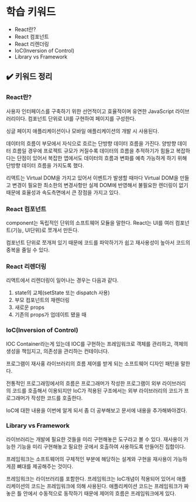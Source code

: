 # 학습 키워드

- React란?
- React 컴포넌트
- React 리렌더링
- IoC(Inversion of Control)
- Library vs Framework

## ✔️ 키워드 정리

### React란?

사용자 인터페이스를 구축하기 위한 선언적이고 효율적이며 유연한 JavaScript 라이브러리이다.
컴포넌트 단위로 UI를 구현하여 페이지를 구성한다.

싱글 페이지 애플리케이션이나 모바일 애플리케이션의 개발 시 사용된다.

데이터의 흐름이 부모에서 자식으로 흐르는 단방향 데이터 흐름을 가진다.
양방향 데이터 흐름일 경우에 프로젝트 규모가 커질수록 데이터의 흐름을 추적하기가 힘들고 복잡하다는 단점이 있어서 복잡한 앱에서도 데이터의 흐름과 변화를 예측 가능하게 하기 위해 단방향 데이터 흐름을 가지도록 했다.

리액트는 Virtual DOM을 가지고 있어서 이벤트가 발생할 때마다 Virtual DOM을 만들고 변경이 필요한 최소한의 변경사항만 실제 DOM에 반영해서 불필요한 렌더링이 없기 때문에 효율성과 속도측면에서 큰 장점을 가지고 있다.

### React 컴포넌트

component는 독립적인 단위의 소프트웨어 모듈을 말한다.
React는 UI를 여러 컴포넌트(기능, UI단위)로 쪼개서 만든다.

컴포넌트 단위로 쪼개져 있기 때문에 코드를 파악하기가 쉽고 재사용성이 높아서 코드의 중복을 줄일 수 있다.

### React 리렌더링

리액트에서 리렌더링이 일어나는 경우는 다음과 같다.

1. state의 교체(setState 또는 dispatch 사용)
2. 부모 컴포넌트의 재렌더링
3. 새로운 props
4. 기존의 props가 업데이트 됐을 때

### IoC(Inversion of Control)

IOC Container라는게 있는데 IOC를 구현하는 프레임워크로 객체를 관리하고, 객체의 생성을 책임지고, 의존성을 관리하는 컨테이너다.

프로그램이 재사횽 라이브러리의 흐름 제어를 받게 되는 소프트웨어 디자인 패턴을 말한다.

전통적인 프로그래밍에서의 흐름은 프로그래머가 작성한 프로그램이 외부 라이브러리의 코드를 호출해서 이용되지만 IoC가 적용된 구조에서는 외부 라이브러리의 코드가 프로그래머가 작성한 코드를 호출한다.

IoC에 대한 내용을 이번에 알게 되서 좀 더 공부해보고 문서에 내용을 추가해봐야겠다.

### Library vs Framework

라이브러리는 개발에 필요한 것들을 미리 구현해놓은 도구라고 볼 수 있다. 재사용이 가능한 기능을 미리 구현해놓고 필요한 곳에서 호출하여 사용하도록 만들어진 집합이다.

프레임워크는 소프트웨어의 구체적인 부분에 해당하는 설계와 구현을 재사용이 가능하게끔 뼈대를 제공해주는 것이다.

프레임워크는 라이브러리를 포함한다.
프레임워크는 IoC개념이 적용되어 있어서 애플리케이션의 코드는 프레임워크에 의해 사용된다. 애플리케이션 코드는 프레임워크가 짜놓은 틀 안에서 수동적으로 동작하기 때문에 제어의 흐름은 프레임워크에게 있다.